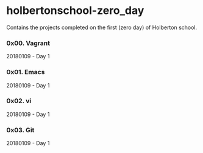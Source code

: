 # holbertonschool-zero_day

Contains the projects completed on the first (zero day) of Holberton school.

### 0x00. Vagrant

20180109 - Day 1

### 0x01. Emacs

20180109 - Day 1

### 0x02. vi

20180109 - Day 1

### 0x03. Git

20180109 - Day 1
